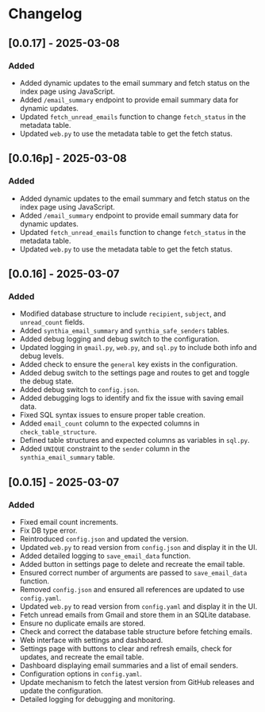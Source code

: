 # Changelog

## [0.0.17] - 2025-03-08
### Added
- Added dynamic updates to the email summary and fetch status on the index page using JavaScript.
- Added `/email_summary` endpoint to provide email summary data for dynamic updates.
- Updated `fetch_unread_emails` function to change `fetch_status` in the metadata table.
- Updated `web.py` to use the metadata table to get the fetch status.

## [0.0.16p] - 2025-03-08
### Added
- Added dynamic updates to the email summary and fetch status on the index page using JavaScript.
- Added `/email_summary` endpoint to provide email summary data for dynamic updates.
- Updated `fetch_unread_emails` function to change `fetch_status` in the metadata table.
- Updated `web.py` to use the metadata table to get the fetch status.

## [0.0.16] - 2025-03-07
### Added
- Modified database structure to include `recipient`, `subject`, and `unread_count` fields.
- Added `synthia_email_summary` and `synthia_safe_senders` tables.
- Added debug logging and debug switch to the configuration.
- Updated logging in `gmail.py`, `web.py`, and `sql.py` to include both info and debug levels.
- Added check to ensure the `general` key exists in the configuration.
- Added debug switch to the settings page and routes to get and toggle the debug state.
- Added debug switch to `config.json`.
- Added debugging logs to identify and fix the issue with saving email data.
- Fixed SQL syntax issues to ensure proper table creation.
- Added `email_count` column to the expected columns in `check_table_structure`.
- Defined table structures and expected columns as variables in `sql.py`.
- Added `UNIQUE` constraint to the `sender` column in the `synthia_email_summary` table.

## [0.0.15] - 2025-03-07
### Added
- Fixed email count increments.
- Fix DB type error.
- Reintroduced `config.json` and updated the version.
- Updated `web.py` to read version from `config.json` and display it in the UI.
- Added detailed logging to `save_email_data` function.
- Added button in settings page to delete and recreate the email table.
- Ensured correct number of arguments are passed to `save_email_data` function.
- Removed `config.json` and ensured all references are updated to use `config.yaml`.
- Updated `web.py` to read version from `config.yaml` and display it in the UI.
- Fetch unread emails from Gmail and store them in an SQLite database.
- Ensure no duplicate emails are stored.
- Check and correct the database table structure before fetching emails.
- Web interface with settings and dashboard.
- Settings page with buttons to clear and refresh emails, check for updates, and recreate the email table.
- Dashboard displaying email summaries and a list of email senders.
- Configuration options in `config.yaml`.
- Update mechanism to fetch the latest version from GitHub releases and update the configuration.
- Detailed logging for debugging and monitoring.

